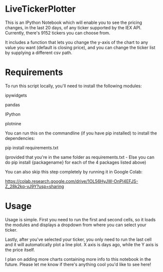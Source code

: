 # LiveTickerPlotter
This is an IPython Notebook which will enable you to see the pricing changes, in the last 20 days, of any ticker supported by the IEX API. Currently, there's 9152 tickers you can choose from.

It includes a function that lets you change the y-axis of the chart to any value you want (default is closing price), and you can change the ticker list by supplying a different csv path.

# Requirements
To run this script locally, you'll need to install the following modules:

ipywidgets

pandas

IPython

plotnine

You can run this on the commandline (if you have pip installed) to install the dependencies:

pip install requirements.txt

(provided that you're in the same folder as requirements.txt - Else you can do pip install {packagename} for each of the 4 packages listed above)

You can also skip this step completely by running it in Google Colab:

https://colab.research.google.com/drive/1OL56HyJW-OnPl4EFJS-Z_28k2kq-vJ9Y?usp=sharing

# Usage
Usage is simple. First you need to run the first and second cells, so it loads the modules and displays a dropdown from where you can select your ticker.

Lastly, after you've selected your ticker, you only need to run the last cell and it will automatically plot a line plot. X axis is days ago, while the Y axis is the price itself.

I plan on adding more charts containing more info to this notebook in the future. Please let me know if there's anything cool you'd like to see here!
